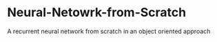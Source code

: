 # Neural-Netowrk-from-Scratch
A recurrent neural network from scratch in an object oriented approach
